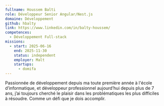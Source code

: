 ```yaml
---
fullname: Houssem Balti
role: Développeur Senior Angular/Nest.js
domaine: Développement
github: hbalty
link: https://www.linkedin.com/in/balty-houssem/
competences:
  - Développement Full-stack
missions:
  - start: 2025-06-16
    end: 2025-11-30
    status: independent
    employer: Malt
    startups:
      - domifa
---
```

Passionnée de développement depuis ma toute première année à l'école d’informatique, et développeur professionnel aujourd’hui depuis plus de 7 ans, j’ai toujours cherché le plaisir dans les problématiques les plus difficiles à résoudre. Comme un défi que je dois accomplir.